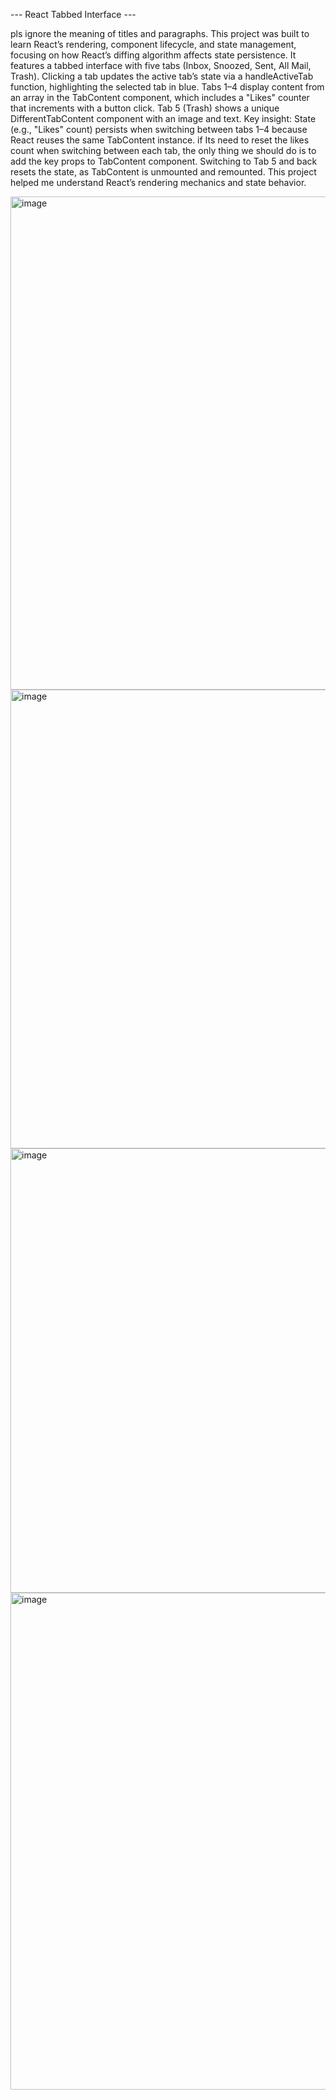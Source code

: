 --- React Tabbed Interface ---

pls ignore the meaning of titles and paragraphs. 
This project was built to learn React’s rendering, component lifecycle, and state management, focusing on how React’s diffing algorithm affects state persistence. It features a tabbed interface with five tabs (Inbox, Snoozed, Sent, All Mail, Trash). Clicking a tab updates the active tab’s state via a handleActiveTab function, highlighting the selected tab in blue. Tabs 1–4 display content from an array in the TabContent component, which includes a "Likes" counter that increments with a button click. Tab 5 (Trash) shows a unique DifferentTabContent component with an image and text.
Key insight: State (e.g., "Likes" count) persists when switching between tabs 1–4 because React reuses the same TabContent instance. 
if Its need to reset the likes count when switching between each tab, the only thing we should do is to add the key props to TabContent component.
Switching to Tab 5 and back resets the state, as TabContent is unmounted and remounted. This project helped me understand React’s rendering mechanics and state behavior.

<img width="1785" height="789" alt="image" src="https://github.com/user-attachments/assets/1ceaae95-37da-4f30-b23d-ca2525e001b8" />



<img width="1772" height="734" alt="image" src="https://github.com/user-attachments/assets/6db60d32-6d4b-4e3c-8b05-e36f6e85ef5e" />

<img width="1738" height="711" alt="image" src="https://github.com/user-attachments/assets/b0c4c7cc-d726-4f4f-a4c2-b2e7eee7eb01" />

<img width="1774" height="795" alt="image" src="https://github.com/user-attachments/assets/288aea31-3fbf-4b30-a60f-e8ed9cef4e99" />
